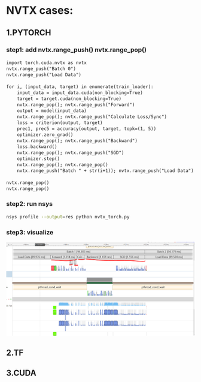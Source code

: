# NVTX cases:

## 1.PYTORCH

### step1: add nvtx.range_push() nvtx.range_pop()

```
import torch.cuda.nvtx as nvtx 
nvtx.range_push("Batch 0") 
nvtx.range_push("Load Data") 

for i, (input_data, target) in enumerate(train_loader): 
    input_data = input_data.cuda(non_blocking=True) 
    target = target.cuda(non_blocking=True) 
    nvtx.range_pop(); nvtx.range_push("Forward") 
    output = model(input_data) 
    nvtx.range_pop(); nvtx.range_push("Calculate Loss/Sync") 
    loss = criterion(output, target) 
    prec1, prec5 = accuracy(output, target, topk=(1, 5)) 
    optimizer.zero_grad() 
    nvtx.range_pop(); nvtx.range_push("Backward") 
    loss.backward() 
    nvtx.range_pop(); nvtx.range_push("SGD") 
    optimizer.step() 
    nvtx.range_pop(); nvtx.range_pop() 
    nvtx.range_push("Batch " + str(i+1)); nvtx.range_push("Load Data") 

nvtx.range_pop()
nvtx.range_pop() 
```

### step2: run nsys

```bash
nsys profile --output=res python nvtx_torch.py
```

### step3: visualize

![image](images/nvtx_torch.PNG)

## 2.TF


## 3.CUDA